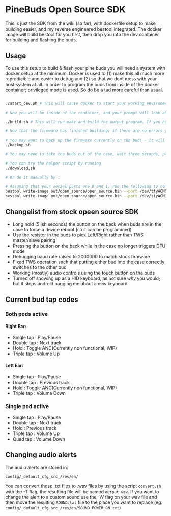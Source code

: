 # PineBuds Open Source SDK

This is just the SDK from the wiki (so far), with dockerfile setup to make building easier, and my reverse engineered bestool integrated.
The docker image will build bestool for you first, then drop you into the dev container for building and flashing the buds.

## Usage

To use this setup to build & flash your pine buds you will need a system with docker setup at the minimum.
Docker is used to (1) make this all much more reprodicible and easier to debug and (2) so that we dont mess with your host system at all.
In order to program the buds from inside of the docker container; privileged mode is used. So do be a tad more careful than usual.

```bash

./start_dev.sh # This will cause docker to start your working environment; this should take roughly 1-3 minutes depending on your network speed to the GCC hosting server

# Now you will be inside of the container, and your prompt will look akin to "root@ec5410d0a265:/usr/src#"

./build.sh # This will run make and build the output program. If you have weird build errors try running clean.sh or rm -rf'ing the out folder first

# Now that the firmware has finished building; if there are no errors you can load it to your buds

# You may want to back up the firmware currently on the buds - it will be deleted when the new firmware is loaded on:
./backup.sh

# You may need to take the buds out of the case, wait three seconds, place them back. This wakes them up and the programmer needs to catch this reboot.

# You can try the helper script by running
./download.sh

# Or do it manually by :

# Assuming that your serial ports are 0 and 1, run the following to commands to program each bud in series.
bestool write-image out/open_source/open_source.bin --port /dev/ttyACM0
bestool write-image out/open_source/open_source.bin --port /dev/ttyACM1
```

## Changelist from stock opeen source SDK

- Long hold (5 ish seconds) the button on the back when buds are in the case to force a device reboot (so it can be programmed)
- Use the resistor in the buds to pick Left/Right rather than TWS master/slave pairing
- Pressing the button on the back while in the case no longer triggers DFU mode
- Debugging baud rate raised to 2000000 to match stock firmware
- Fixed TWS operation such that putting either bud into the case correctly switches to the other bud
- Working (mostly) audio controls using the touch button on the buds
- Turned off showing up as a HID keyboard, as not sure _why_ you would; but it stops android nagging me about a new keyboard

## Current bud tap codes

### Both pods active

#### Right Ear:

- Single tap : Play/Pause
- Double tap : Next track
- Hold : Toggle ANC(Currently non functional, WIP)
- Triple tap : Volume Up

#### Left Ear:

- Single tap : Play/Pause
- Double tap : Previous track
- Hold : Toggle ANC(Currently non functional, WIP)
- Triple tap : Volume Down

### Single pod active

- Single tap : Play/Pause
- Double tap : Next track
- Hold : Previous track
- Triple tap : Volume Up
- Quad tap : Volume Down

## Changing audio alerts
The audio alerts are stored in: 

`config/_default_cfg_src_/res/en/`

You can convert these .txt files to .wav files by using the script `convert.sh` with the -T flag, the resulting file will be named `output.wav`.
If you want to change the alert to a custom sound use the -W flag on your wav file and then move the resulting `SOUND.txt` file to the place you want to replace (eg. `config/_default_cfg_src_/res/en/SOUND_POWER_ON.txt`)
